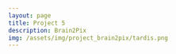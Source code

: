 ```yaml
---
layout: page
title: Project 5
description: Brain2Pix
img: /assets/img/project_brain2pix/tardis.png
---
```

